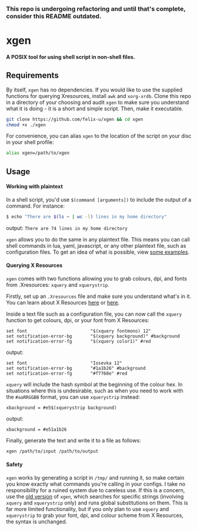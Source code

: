 ### This repo is undergoing refactoring and until that's complete, consider this README outdated.

# xgen
**A POSIX tool for using shell script in non-shell files.**

## Requirements
By itself, `xgen` has no dependencies. If you would like to use the supplied functions for querying Xresources, install `awk` and `xorg-xrdb`.
Clone this repo in a directory of your choosing and audit `xgen` to make sure you understand what it is doing - it is a short and simple script.
Then, make it executable.
```sh
git clone https://github.com/felix-u/xgen && cd xgen
chmod +x ./xgen
```
For convenience, you can alias `xgen` to the location of the script on your disc in your shell profile:
```sh
alias xgen=/path/to/xgen
```

## Usage

#### Working with plaintext

In a shell script, you'd use `$(command [arguments])` to include the output of a command. For instance:
```sh
$ echo "There are $(ls ~ | wc -l) lines in my home directory"
```
output: `There are 74 lines in my home directory`

`xgen` allows you to do the same in any plaintext file. This means you can call shell commands in lua, yaml, javascript, or any other plaintext file, such as configuration files. To get an idea of what is possible, view [some examples](./examples.md).

#### Querying X Resources
`xgen` comes with two functions allowing you to grab colours, dpi, and fonts from .Xresources: `xquery` and `xquerystrip`.

Firstly, set up an `.Xresources` file and make sure you understand what's in it. You can learn about X Resources [here](https://wiki.debian.org/Xresources) or [here](https://wiki.archlinux.org/title/x_resources).

Inside a text file such as a configuration file, you can now call the `xquery` function to get colours, dpi, or your font from X Resources:
```
set font                        "$(xquery fontmono) 12"
set notification-error-bg       "$(xquery background)" #background
set notification-error-fg       "$(xquery color1)" #red
```
output:
```
set font                        "Iosevka 12"
set notification-error-bg       "#1a1b26" #background
set notification-error-fg       "#f7768e" #red
```

`xquery` will include the hash symbol at the beginning of the colour hex. In situations where this is undesirable, such as when you need to work with the `#aaRRGGBB` format, you can use `xquerystrip` instead:
```
xbackground = #e5$(xquerystrip background)
```
output:
```
xbackground = #e51a1b26
```

Finally, generate the text and write it to a file as follows:
```sh
xgen /path/to/input /path/to/output
```

#### Safety
`xgen` works by generating a script in `/tmp/` and running it, so make certain you know exactly what commands you're calling in your configs. I take no responsibility for a ruined system due to careless use.
If this is a concern, use the [old version](./old/) of `xgen`, which searches for specific strings (involving `xquery` and `xquerystrip` only) and runs global substitutions on them. This is far more limited functionality, but if you only plan to use `xquery` and `xquerystrip` to grab your font, dpi, and colour scheme from X Resources, the syntax is unchanged.
